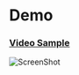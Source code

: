 # Demo

### [Video Sample](https://www.youtube.com/watch?v=HA18QDE5GhQ)
![ScreenShot](https://raw.githubusercontent.com/MainSilent/DiscordStream/master/demo.png)